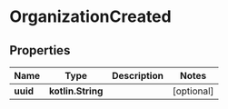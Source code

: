 
# OrganizationCreated

## Properties
Name | Type | Description | Notes
------------ | ------------- | ------------- | -------------
**uuid** | **kotlin.String** |  |  [optional]




